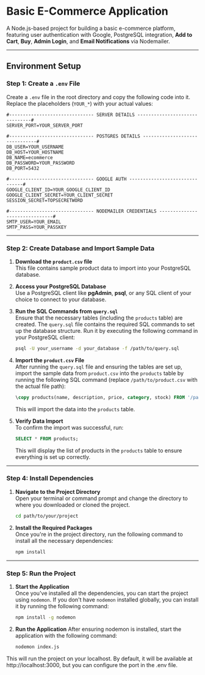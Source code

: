 # **Basic E-Commerce Application**

A Node.js-based project for building a basic e-commerce platform, featuring user authentication with Google, PostgreSQL integration, **Add to Cart**, **Buy**, **Admin Login**, and **Email Notifications** via Nodemailer.

---

## **Environment Setup**

### **Step 1: Create a `.env` File**
Create a `.env` file in the root directory and copy the following code into it. Replace the placeholders (`YOUR_*`) with your actual values:

```env
#------------------------------- SERVER DETAILS -------------------------------#
SERVER_PORT=YOUR_SERVER_PORT

#------------------------------- POSTGRES DETAILS -------------------------------#
DB_USER=YOUR_USERNAME
DB_HOST=YOUR_HOSTNAME
DB_NAME=ecommerce
DB_PASSWORD=YOUR_PASSWORD
DB_PORT=5432

#------------------------------- GOOGLE AUTH -------------------------------#
GOOGLE_CLIENT_ID=YOUR_GOOGLE_CLIENT_ID
GOOGLE_CLIENT_SECRET=YOUR_CLIENT_SECRET
SESSION_SECRET=TOPSECRETWORD

#------------------------------- NODEMAILER CREDENTIALS -------------------------------#
SMTP_USER=YOUR_EMAIL
SMTP_PASS=YOUR_PASSKEY
```

---


### **Step 2: Create Database and Import Sample Data**

1. **Download the `product.csv` file**  
   This file contains sample product data to import into your PostgreSQL database.

2. **Access your PostgreSQL Database**  
   Use a PostgreSQL client like **pgAdmin**, **psql**, or any SQL client of your choice to connect to your database.

3. **Run the SQL Commands from `query.sql`**  
   Ensure that the necessary tables (including the `products` table) are created. The `query.sql` file contains the required SQL commands to set up the database structure. Run it by executing the following command in your PostgreSQL client:

   ```bash
   psql -U your_username -d your_database -f /path/to/query.sql
   ```
4. **Import the `product.csv` File**  
    After running the `query.sql` file and ensuring the tables are set up, import the sample data from `product.csv` into the `products` table by running the following SQL command (replace `/path/to/product.csv` with the actual file path):

    ```sql
    \copy products(name, description, price, category, stock) FROM '/path/to/product.csv' DELIMITER ',' CSV HEADER;
    ```

    This will import the data into the `products` table.

5. **Verify Data Import**  
    To confirm the import was successful, run:

    ```sql
    SELECT * FROM products;
    ```

    This will display the list of products in the `products` table to ensure everything is set up correctly.

---

### **Step 4: Install Dependencies**

1. **Navigate to the Project Directory**  
   Open your terminal or command prompt and change the directory to where you downloaded or cloned the project.

   ```bash
   cd path/to/your/project

2. **Install the Required Packages**  
    Once you're in the project directory, run the following command to install all the necessary dependencies:
    ```bash
    npm install
    ```

---

### **Step 5: Run the Project**

1. **Start the Application**  
   Once you've installed all the dependencies, you can start the project using `nodemon`. If you don't have `nodemon` installed globally, you can install it by running the following command:

    ```bash
    npm install -g nodemon
    ```

2. **Run the Application**
After ensuring nodemon is installed, start the application with the following command:

    ```bash
    nodemon index.js
    ```
This will run the project on your localhost. By default, it will be available at http://localhost:3000, but you can configure the port in the .env file.
